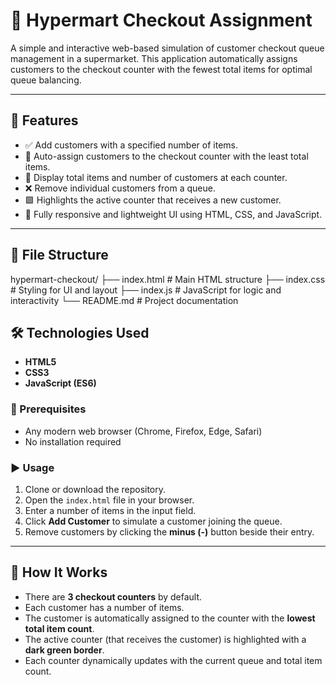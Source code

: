 # 🛒 Hypermart Checkout Assignment

A simple and interactive web-based simulation of customer checkout queue management in a supermarket. This application automatically assigns customers to the checkout counter with the fewest total items for optimal queue balancing.

---

## 📌 Features

- ✅ Add customers with a specified number of items.
- 🔁 Auto-assign customers to the checkout counter with the least total items.
- 🧾 Display total items and number of customers at each counter.
- ❌ Remove individual customers from a queue.
- 🟩 Highlights the active counter that receives a new customer.
- 📱 Fully responsive and lightweight UI using HTML, CSS, and JavaScript.

---

## 📁 File Structure

hypermart-checkout/
├── index.html # Main HTML structure
├── index.css # Styling for UI and layout
├── index.js # JavaScript for logic and interactivity
└── README.md # Project documentation

## 🛠️ Technologies Used

- **HTML5**
- **CSS3**
- **JavaScript (ES6)**

### 🔧 Prerequisites

- Any modern web browser (Chrome, Firefox, Edge, Safari)
- No installation required

### ▶️ Usage

1. Clone or download the repository.
2. Open the `index.html` file in your browser.
3. Enter a number of items in the input field.
4. Click **Add Customer** to simulate a customer joining the queue.
5. Remove customers by clicking the **minus (-)** button beside their entry.

---

## 🧠 How It Works

- There are **3 checkout counters** by default.
- Each customer has a number of items.
- The customer is automatically assigned to the counter with the **lowest total item count**.
- The active counter (that receives the customer) is highlighted with a **dark green border**.
- Each counter dynamically updates with the current queue and total item count.
